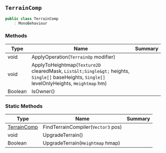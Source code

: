 ## `TerrainComp`

```csharp
public class TerrainComp
    : MonoBehaviour

```

### Methods

| Type | Name | Summary | 
| --- | --- | --- | 
| void | ApplyOperation(`TerrainOp` modifier) |  | 
| void | ApplyToHeightmap(`Texture2D` clearedMask, `List&lt;Single&gt;` heights, `Single[]` baseHeights, `Single[]` levelOnlyHeights, `Heightmap` hm) |  | 
| Boolean | IsOwner() |  | 


### Static Methods

| Type | Name | Summary | 
| --- | --- | --- | 
| [TerrainComp](./TerrainComp.md) | FindTerrainCompiler(`Vector3` pos) |  | 
| void | UpgradeTerrain() |  | 
| Boolean | UpgradeTerrain(`Heightmap` hmap) |  | 


